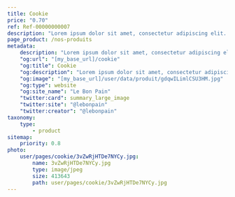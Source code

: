 ```yaml
---
title: Cookie
price: "0.70"
ref: Ref-00000000007
description: "Lorem ipsum dolor sit amet, consectetur adipiscing elit. Vestibulum iaculis maximus lectus a lobortis. Nullam nec mi velit. Praesent non bibendum mauris, ac tincidunt diam. Proin interdum elementum co"
page_product: /nos-produits
metadata:
    description: "Lorem ipsum dolor sit amet, consectetur adipiscing elit. Vestibulum iaculis maximus lectus a lobortis. Nullam nec mi velit. Praesent non bibendum mauris, ac tincidunt diam. Proin interdum elementum co"
    "og:url": "[my_base_url]/cookie"
    "og:title": Cookie
    "og:description": "Lorem ipsum dolor sit amet, consectetur adipiscing elit. Vestibulum iaculis maximus lectus a lobortis. Nullam nec mi velit. Praesent non bibendum mauris, ac tincidunt diam. Proin interdum elementum co"
    "og:image": "[my_base_url]/user/data/produit/gdqwILimlCSU3HM.jpg"
    "og:type": website
    "og:site_name": "Le Bon Pain"
    "twitter:card": summary_large_image
    "twitter:site": "@lebonpain"
    "twitter:creator": "@lebonpain"
taxonomy:
    type:
        - product
sitemap:
    priority: 0.8
photo:
    user/pages/cookie/3vZwRjHTDe7NYCy.jpg:
        name: 3vZwRjHTDe7NYCy.jpg
        type: image/jpeg
        size: 413643
        path: user/pages/cookie/3vZwRjHTDe7NYCy.jpg
---
```

